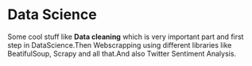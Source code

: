 <h1>Data Science</h1>
Some cool stuff like <b>Data cleaning</b> which is very important part and first step in DataScience.Then Webscrapping using different libraries like BeatifulSoup, Scrapy and all that.And also Twitter Sentiment Analysis.
